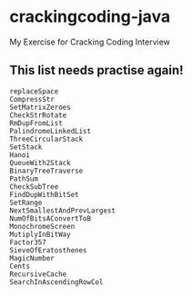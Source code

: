 crackingcoding-java
===================

My Exercise for Cracking Coding Interview

## This list needs practise again!
	replaceSpace
	CompressStr
	SetMatrixZeroes
	CheckStrRotate
	RmDupFromList
	PalindromeLinkedList
	ThreeCircularStack
	SetStack
	Hanoi
	QueueWith2Stack
	BinaryTreeTraverse
	PathSum
	CheckSubTree
	FindDupWithBitSet
	SetRange
	NextSmallestAndPrevLargest
	NumOfBitsAConvertToB
	MonochromeScreen
	MutiplyInBitWay
	Factor357
	SieveOfEratosthenes
	MagicNumber
	Cents
	RecursiveCache
	SearchInAscendingRowCol
